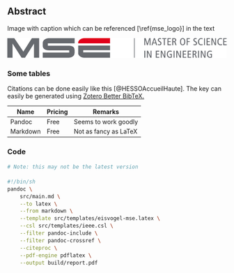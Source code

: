 ## Abstract

Image with caption which can be referenced [\ref{mse_logo}] in the text

![MSE Logo\label{mse_logo}](../images/mse_logo.png)


### Some tables

Citations can be done easily like this [@HESSOAccueilHaute]. The key can easily be generated using [Zotero Better BibTeX.](https://retorque.re/zotero-better-bibtex/installation/)

| Name     | Pricing | Remarks               |
| -------- | ------- | --------------------- |
| Pandoc   | Free    | Seems to work goodly  |
| Markdown | Free    | Not as fancy as LaTeX |

### Code

```sh
# Note: this may not be the latest version

#!/bin/sh
pandoc \
    src/main.md \
    --to latex \
    --from markdown \
    --template src/templates/eisvogel-mse.latex \
    --csl src/templates/ieee.csl \
    --filter pandoc-include \
    --filter pandoc-crossref \
    --citeproc \
    --pdf-engine pdflatex \
    --output build/report.pdf
```